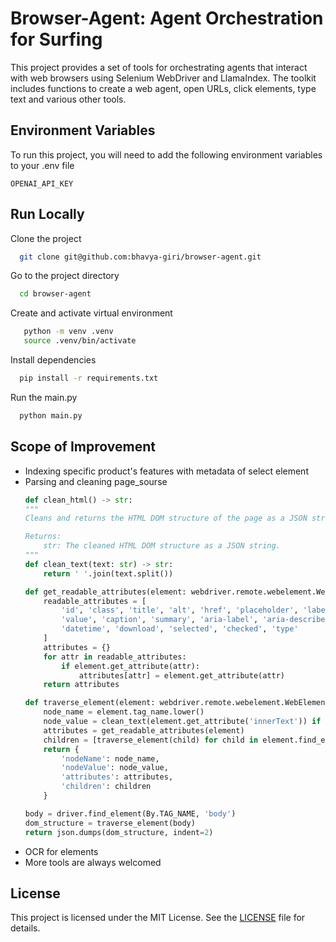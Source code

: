 
# Browser-Agent: Agent Orchestration for Surfing

This project provides a set of tools for orchestrating agents that interact with web browsers using Selenium WebDriver and LlamaIndex. The toolkit includes functions to create a web agent, open URLs, click elements, type text and various other tools.




## Environment Variables

To run this project, you will need to add the following environment variables to your .env file

`OPENAI_API_KEY`




## Run Locally

Clone the project

```bash
  git clone git@github.com:bhavya-giri/browser-agent.git
```

Go to the project directory

```bash
  cd browser-agent
```
Create and activate virtual environment

```bash
   python -m venv .venv
   source .venv/bin/activate
```
Install dependencies

```bash
  pip install -r requirements.txt
```

Run the main.py

```bash
  python main.py
```


## Scope of Improvement

- Indexing specific product's features with metadata of select element
- Parsing and cleaning page_sourse
    ``` python
    def clean_html() -> str:
    """
    Cleans and returns the HTML DOM structure of the page as a JSON string.

    Returns:
        str: The cleaned HTML DOM structure as a JSON string.
    """
    def clean_text(text: str) -> str:
        return ' '.join(text.split())

    def get_readable_attributes(element: webdriver.remote.webelement.WebElement) -> Dict[str, str]:
        readable_attributes = [
            'id', 'class', 'title', 'alt', 'href', 'placeholder', 'label',
            'value', 'caption', 'summary', 'aria-label', 'aria-describedby',
            'datetime', 'download', 'selected', 'checked', 'type'
        ]
        attributes = {}
        for attr in readable_attributes:
            if element.get_attribute(attr):
                attributes[attr] = element.get_attribute(attr)
        return attributes

    def traverse_element(element: webdriver.remote.webelement.WebElement) -> Dict[str, Any]:
        node_name = element.tag_name.lower()
        node_value = clean_text(element.get_attribute('innerText')) if element.text else None
        attributes = get_readable_attributes(element)
        children = [traverse_element(child) for child in element.find_elements(By.XPATH, './*')]
        return {
            'nodeName': node_name,
            'nodeValue': node_value,
            'attributes': attributes,
            'children': children
        }

    body = driver.find_element(By.TAG_NAME, 'body')
    dom_structure = traverse_element(body)
    return json.dumps(dom_structure, indent=2)
    ```
- OCR for elements
- More tools are always welcomed


## License

This project is licensed under the MIT License. See the [LICENSE](https://choosealicense.com/licenses/mit/) file for details.


